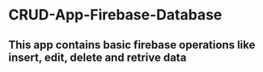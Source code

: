 # CRUD-App-Firebase-Database

## This app contains basic firebase operations like insert, edit, delete and retrive data